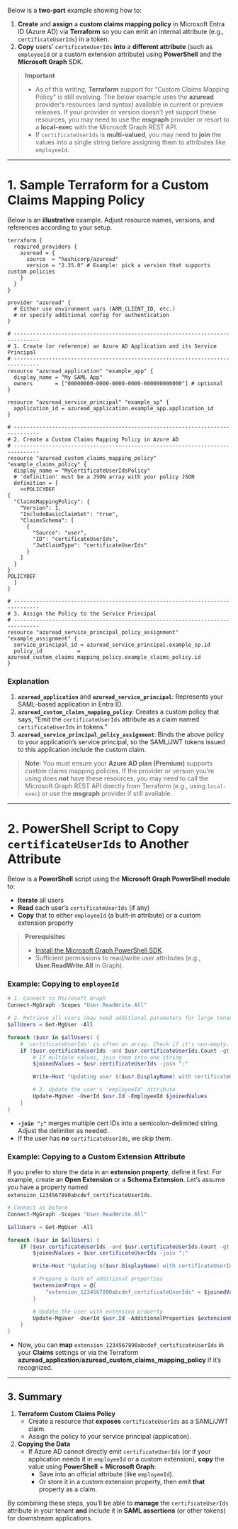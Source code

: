 Below is a **two-part** example showing how to:

1. **Create** and **assign** a **custom claims mapping policy** in Microsoft Entra ID (Azure AD) via **Terraform** so you can emit an internal attribute (e.g., `certificateUserIds`) in a token.  
2. **Copy** users’ `certificateUserIds` **into** a **different attribute** (such as `employeeId` or a custom extension attribute) using **PowerShell** and the **Microsoft Graph** SDK.  

> **Important**  
>  - As of this writing, **Terraform** support for “Custom Claims Mapping Policy” is still evolving. The below example uses the **azuread** provider’s resources (and syntax) available in current or preview releases. If your provider or version doesn’t yet support these resources, you may need to use the **msgraph** provider or resort to a **local-exec** with the Microsoft Graph REST API.  
>  - If `certificateUserIds` is **multi-valued**, you may need to **join** the values into a single string before assigning them to attributes like `employeeId`.

---

# 1. Sample Terraform for a Custom Claims Mapping Policy

Below is an **illustrative** example. Adjust resource names, versions, and references according to your setup.

```hcl
terraform {
  required_providers {
    azuread = {
      source  = "hashicorp/azuread"
      version = "2.35.0" # Example: pick a version that supports custom policies
    }
  }
}

provider "azuread" {
  # Either use environment vars (ARM_CLIENT_ID, etc.)
  # or specify additional config for authentication
}

# ------------------------------------------------------------------------------
# 1. Create (or reference) an Azure AD Application and its Service Principal
# ------------------------------------------------------------------------------
resource "azuread_application" "example_app" {
  display_name = "My SAML App"
  owners       = ["00000000-0000-0000-0000-000000000000"] # optional
}

resource "azuread_service_principal" "example_sp" {
  application_id = azuread_application.example_app.application_id
}

# ------------------------------------------------------------------------------
# 2. Create a Custom Claims Mapping Policy in Azure AD
# ------------------------------------------------------------------------------
resource "azuread_custom_claims_mapping_policy" "example_claims_policy" {
  display_name = "MyCertificateUserIdsPolicy"
  # 'definition' must be a JSON array with your policy JSON
  definition = [
    <<POLICYDEF
{
  "ClaimsMappingPolicy": {
    "Version": 1,
    "IncludeBasicClaimSet": "true",
    "ClaimsSchema": [
      {
        "Source": "user",
        "ID": "certificateUserIds",
        "JwtClaimType": "certificateUserIds"
      }
    ]
  }
}
POLICYDEF
  ]
}

# ------------------------------------------------------------------------------
# 3. Assign the Policy to the Service Principal
# ------------------------------------------------------------------------------
resource "azuread_service_principal_policy_assignment" "example_assignment" {
  service_principal_id = azuread_service_principal.example_sp.id
  policy_id           = azuread_custom_claims_mapping_policy.example_claims_policy.id
}
```

### Explanation

1. **`azuread_application`** and **`azuread_service_principal`**: Represents your SAML-based application in Entra ID.  
2. **`azuread_custom_claims_mapping_policy`**: Creates a custom policy that says, “Emit the `certificateUserIds` attribute as a claim named `certificateUserIds` in tokens.”  
3. **`azuread_service_principal_policy_assignment`**: Binds the above policy to your application’s service principal, so the SAML/JWT tokens issued to this application include the custom claim.  

> **Note**: You must ensure your **Azure AD plan (Premium)** supports custom claims mapping policies. If the provider or version you’re using does **not** have these resources, you may need to call the Microsoft Graph REST API directly from Terraform (e.g., using `local-exec`) or use the **msgraph** provider if still available.

---

# 2. PowerShell Script to Copy `certificateUserIds` to Another Attribute

Below is a **PowerShell** script using the **Microsoft Graph PowerShell module** to:

- **Iterate** all users  
- **Read** each user’s `certificateUserIds` (if any)  
- **Copy** that to either `employeeId` (a built-in attribute) or a custom extension property

> **Prerequisites**  
>  - [Install the Microsoft Graph PowerShell SDK](https://learn.microsoft.com/en-us/powershell/microsoftgraph/installation).  
>  - Sufficient permissions to read/write user attributes (e.g., **User.ReadWrite.All** in Graph).

### Example: Copying to `employeeId`

```powershell
# 1. Connect to Microsoft Graph
Connect-MgGraph -Scopes "User.ReadWrite.All"

# 2. Retrieve all users (may need additional parameters for large tenants)
$allUsers = Get-MgUser -All

foreach ($usr in $allUsers) {
    # 'certificateUserIds' is often an array. Check if it's non-empty.
    if ($usr.certificateUserIds -and $usr.certificateUserIds.Count -gt 0) {
        # If multiple values, join them into one string
        $joinedValues = $usr.certificateUserIds -join ";"

        Write-Host "Updating user $($usr.DisplayName) with certificateUserIds -> employeeId: $joinedValues"

        # 3. Update the user's 'employeeId' attribute
        Update-MgUser -UserId $usr.Id -EmployeeId $joinedValues
    }
}
```

- **`-join ";"`** merges multiple cert IDs into a semicolon-delimited string. Adjust the delimiter as needed.  
- If the user has **no** `certificateUserIds`, we skip them.

### Example: Copying to a Custom Extension Attribute

If you prefer to store the data in an **extension property**, define it first. For example, create an **Open Extension** or a **Schema Extension**. Let’s assume you have a property named `extension_1234567890abcdef_certificateUserIds`.

```powershell
# Connect as before
Connect-MgGraph -Scopes "User.ReadWrite.All"

$allUsers = Get-MgUser -All

foreach ($usr in $allUsers) {
    if ($usr.certificateUserIds -and $usr.certificateUserIds.Count -gt 0) {
        $joinedValues = $usr.certificateUserIds -join ";"

        Write-Host "Updating $($usr.DisplayName) with certificateUserIds extension: $joinedValues"

        # Prepare a hash of additional properties
        $extensionProps = @{
            "extension_1234567890abcdef_certificateUserIds" = $joinedValues
        }

        # Update the user with extension property
        Update-MgUser -UserId $usr.Id -AdditionalProperties $extensionProps
    }
}
```

- Now, you can **map** `extension_1234567890abcdef_certificateUserIds` in your **Claims** settings or via the Terraform **azuread_application**/**azuread_custom_claims_mapping_policy** if it’s recognized.

---

## 3. Summary

1. **Terraform Custom Claims Policy**  
   - Create a resource that **exposes** `certificateUserIds` as a SAML/JWT claim.  
   - Assign the policy to your service principal (application).  
2. **Copying the Data**  
   - If Azure AD cannot directly emit `certificateUserIds` (or if your application needs it in `employeeId` or a custom extension), **copy** the value using **PowerShell** + **Microsoft Graph**:
     - Save into an official attribute (like `employeeId`).
     - Or store it in a custom extension property, then emit **that** property as a claim.  

By combining these steps, you’ll be able to **manage** the `certificateUserIds` attribute in your tenant **and** include it in **SAML assertions** (or other tokens) for downstream applications.
